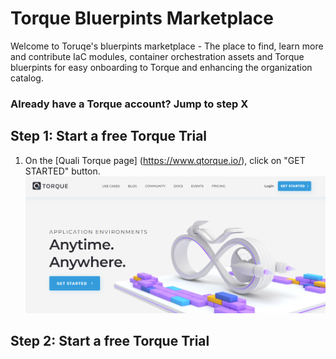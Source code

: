 # Torque Bluerpints Marketplace

Welcome to Toruqe's bluerpints marketplace - The place to find, learn more and contribute IaC modules, container orchestration assets and Torque bluerpints for easy onboarding to Torque and enhancing the organization catalog.

### Already have a Torque account? Jump to step X


## Step 1: Start a free Torque Trial
1. On the [Quali Torque page] (https://www.qtorque.io/), click on "GET STARTED" button.
![QTorque.io](pics/torque-intro.png)

## Step 2: Start a free Torque Trial
